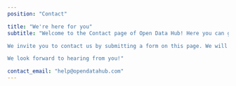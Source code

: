 ```yaml
---
position: "Contact"

title: "We're here for you"
subtitle: "Welcome to the Contact page of Open Data Hub! Here you can get in touch with the Open Data Hub team if you have questions, need help or would like to collaborate with us. We are always happy to listen to our community and provide support and advice on how to access and share data. 

We invite you to contact us by submitting a form on this page. We will do our best to respond to your requests as quickly as possible. You can also contact us for general enquiries or to suggest ideas for new datasets or collaborations. 

We look forward to hearing from you!"

contact_email: "help@opendatahub.com"
---
```


